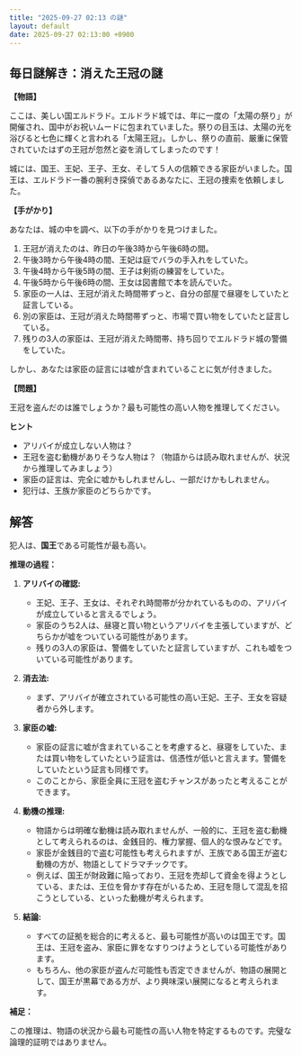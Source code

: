 ```yaml
---
title: "2025-09-27 02:13 の謎"
layout: default
date: 2025-09-27 02:13:00 +0900
---
```

## 毎日謎解き：消えた王冠の謎

**【物語】**

ここは、美しい国エルドラド。エルドラド城では、年に一度の「太陽の祭り」が開催され、国中がお祝いムードに包まれていました。祭りの目玉は、太陽の光を浴びると七色に輝くと言われる「太陽王冠」。しかし、祭りの直前、厳重に保管されていたはずの王冠が忽然と姿を消してしまったのです！

城には、国王、王妃、王子、王女、そして５人の信頼できる家臣がいました。国王は、エルドラド一番の腕利き探偵であるあなたに、王冠の捜索を依頼しました。

**【手がかり】**

あなたは、城の中を調べ、以下の手がかりを見つけました。

1.  王冠が消えたのは、昨日の午後3時から午後6時の間。
2.  午後3時から午後4時の間、王妃は庭でバラの手入れをしていた。
3.  午後4時から午後5時の間、王子は剣術の練習をしていた。
4.  午後5時から午後6時の間、王女は図書館で本を読んでいた。
5.  家臣の一人は、王冠が消えた時間帯ずっと、自分の部屋で昼寝をしていたと証言している。
6.  別の家臣は、王冠が消えた時間帯ずっと、市場で買い物をしていたと証言している。
7.  残りの3人の家臣は、王冠が消えた時間帯、持ち回りでエルドラド城の警備をしていた。

しかし、あなたは家臣の証言には嘘が含まれていることに気が付きました。

**【問題】**

王冠を盗んだのは誰でしょうか？最も可能性の高い人物を推理してください。

**ヒント**

*   アリバイが成立しない人物は？
*   王冠を盗む動機がありそうな人物は？（物語からは読み取れませんが、状況から推理してみましょう）
*   家臣の証言は、完全に嘘かもしれませんし、一部だけかもしれません。
*   犯行は、王族か家臣のどちらかです。

## 解答

犯人は、**国王**である可能性が最も高い。

**推理の過程：**

1.  **アリバイの確認:**
    *   王妃、王子、王女は、それぞれ時間帯が分かれているものの、アリバイが成立していると言えるでしょう。
    *   家臣のうち2人は、昼寝と買い物というアリバイを主張していますが、どちらかが嘘をついている可能性があります。
    *   残りの3人の家臣は、警備をしていたと証言していますが、これも嘘をついている可能性があります。

2.  **消去法:**
    *   まず、アリバイが確立されている可能性の高い王妃、王子、王女を容疑者から外します。

3.  **家臣の嘘:**
    *   家臣の証言に嘘が含まれていることを考慮すると、昼寝をしていた、または買い物をしていたという証言は、信憑性が低いと言えます。警備をしていたという証言も同様です。
    *   このことから、家臣全員に王冠を盗むチャンスがあったと考えることができます。

4.  **動機の推理:**
    *   物語からは明確な動機は読み取れませんが、一般的に、王冠を盗む動機として考えられるのは、金銭目的、権力掌握、個人的な恨みなどです。
    *   家臣が金銭目的で盗む可能性も考えられますが、王族である国王が盗む動機の方が、物語としてドラマチックです。
    *   例えば、国王が財政難に陥っており、王冠を売却して資金を得ようとしている、または、王位を脅かす存在がいるため、王冠を隠して混乱を招こうとしている、といった動機が考えられます。

5.  **結論:**
    *   すべての証拠を総合的に考えると、最も可能性が高いのは国王です。国王は、王冠を盗み、家臣に罪をなすりつけようとしている可能性があります。
    *   もちろん、他の家臣が盗んだ可能性も否定できませんが、物語の展開として、国王が黒幕である方が、より興味深い展開になると考えられます。

**補足：**

この推理は、物語の状況から最も可能性の高い人物を特定するものです。完璧な論理的証明ではありません。
